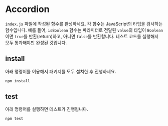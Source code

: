 # Accordion

`index.js` 파일에 작성된 함수를 완성하세요.
각 함수는 JavaScript의 타입을 검사하는 함수입니다.
예를 들어, `isBoolean` 함수는 파라미터로 전달된 `value`의 타입이 `Boolean`이면 `true`를 반환(return)하고, 아니면 `false`를 반환합니다.
테스트 코드를 실행해서 모두 통과해야만 완성된 것입니다.

## install

아래 명령어를 이용해서 패키지를 모두 설치한 후 진행하세요.

```bash
npm install
```

## test

아래 명령어를 실행하면 테스트가 진행됩니다.

```bash
npm test
```
